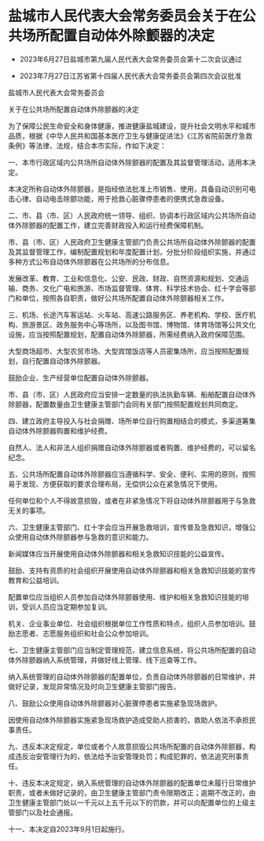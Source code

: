 # 盐城市人民代表大会常务委员会关于在公共场所配置自动体外除颤器的决定

- 2023年6月27日盐城市第九届人民代表大会常务委员会第十二次会议通过

- 2023年7月27日江苏省第十四届人民代表大会常务委员会第四次会议批准

<!-- INFO END -->

盐城市人民代表大会常务委员会

关于在公共场所配置自动体外除颤器的决定

为了保障公民生命安全和身体健康，推进健康盐城建设，提升社会文明水平和城市品质，根据《中华人民共和国基本医疗卫生与健康促进法》《江苏省院前医疗急救条例》等法律、法规，结合本市实际，作如下决定：

一、本市行政区域内公共场所自动体外除颤器的配置及其监督管理活动，适用本决定。

本决定所称自动体外除颤器，是指经依法批准上市销售、使用，具备自动识别可电击心律、自动电击除颤功能，用于抢救心脏骤停患者的便携式急救设备。

二、市、县（市、区）人民政府统一领导、组织、协调本行政区域内公共场所自动体外除颤器的配置工作，建立完善财政投入和运行经费保障机制。

市、县（市、区）人民政府卫生健康主管部门负责公共场所自动体外除颤器的配置及其监督管理工作，编制配置规划和年度配置计划，分批分阶段组织实施，并通过多种方式公布自动体外除颤器在公共场所的分布信息。

发展改革、教育、工业和信息化、公安、民政、财政、自然资源和规划、交通运输、商务、文化广电和旅游、市场监督管理、体育、科学技术协会、红十字会等部门和单位，按照各自职责，做好公共场所配置自动体外除颤器相关工作。

三、机场、长途汽车客运站、火车站、高速公路服务区、养老机构、学校、医疗机构、旅游景区、政务服务中心等场所，以及图书馆、博物馆、体育场馆等公共文化设施，应当按照配置规划，配置自动体外除颤器，所需经费纳入政府保障范围。

大型商场超市、大型农贸市场、大型宾馆饭店等人员密集场所，应当按照配置规划，自行配置自动体外除颤器。

鼓励企业、生产经营单位配置自动体外除颤器。

市、县（市、区）人民政府应当安排一定数量的执法执勤车辆、船舶配置自动体外除颤器，配置数量由卫生健康主管部门会同有关部门按照配置规划共同商定。

四、建立政府主导投入与社会捐赠、场所单位自行购置相结合的模式，多渠道筹集自动体外除颤器购置和维护经费。

自然人、法人和非法人组织捐赠自动体外除颤器或者购置、维护经费的，可以留名纪念。

五、公共场所配置自动体外除颤器应当遵循科学、安全、便利、实用的原则，按照易于发现、方便获取的要求合理布局，无偿供公众在紧急情况下使用。

任何单位和个人不得故意损毁，或者在非紧急情况下将自动体外除颤器用于与急救无关的事项。

六、卫生健康主管部门、红十字会应当开展急救培训，宣传普及急救知识，增强公众使用自动体外除颤器参与急救的意识和能力。

新闻媒体应当开展使用自动体外除颤器和相关急救知识技能的公益宣传。

鼓励、支持有资质的社会组织开展使用自动体外除颤器和相关急救知识技能的宣传教育和公益培训。

配置单位应当组织人员参加自动体外除颤器使用、维护和相关急救知识技能的培训，受训人员应当定期参加复训。

机关、企业事业单位、社会组织根据单位工作性质和特点，组织人员参加培训。鼓励志愿者、志愿服务组织和社会公众参加培训。

七、卫生健康主管部门应当制定管理规范，建立信息系统，将公共场所配置的自动体外除颤器纳入系统管理，并做好线上管理、线下巡查等工作。

纳入系统管理的自动体外除颤器的配置单位，负责自动体外除颤器的日常维护，并做好记录，发现异常情况及时向卫生健康主管部门报告。

八、鼓励公众使用自动体外除颤器对心脏骤停患者实施紧急现场救护。

因使用自动体外除颤器实施紧急现场救护造成受助人损害的，救助人依法不承担民事责任。

九、违反本决定规定，单位或者个人故意损毁公共场所配置的自动体外除颤器，构成违反治安管理行为的，依法给予治安管理处罚；构成犯罪的，依法追究刑事责任。

十、违反本决定规定，纳入系统管理的自动体外除颤器的配置单位未履行日常维护职责，或者未做好记录的，由卫生健康主管部门责令限期改正；逾期不改正的，由卫生健康主管部门处以一千元以上五千元以下的罚款，并可以向配置单位的上级主管部门以及社会通报。

十一、本决定自2023年9月1日起施行。
